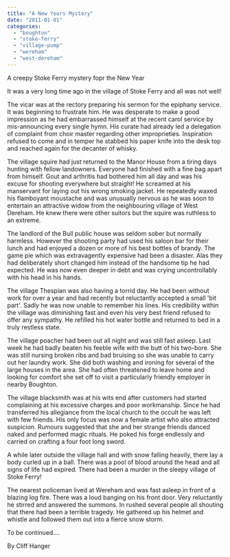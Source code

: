 ```yaml
---
title: "A New Years Mystery"
date: "2011-01-01"
categories: 
  - "boughton"
  - "stoke-ferry"
  - "village-pump"
  - "wereham"
  - "west-dereham"
---
```


A creepy Stoke Ferry mystery fopr the New Year

It was a very long time ago in the village of Stoke Ferry and all was not well!

The vicar was at the rectory preparing his sermon for the epiphany service. It was beginning to frustrate him. He was desperate to make a good impression as he had embarrassed himself at the recent carol service by mis-announcing every single hymn. His curate had already led a delegation of complaint from choir master regarding other improprieties. Inspiration refused to come and in temper he stabbed his paper knife into the desk top and reached again for the decanter of whisky.

The village squire had just returned to the Manor House from a tiring days hunting with fellow landowners. Everyone had finished with a fine bag apart from himself. Gout and arthritis had bothered him all day and was his excuse for shooting everywhere but straight! He screamed at his manservant for laying out his wrong smoking jacket. He repeatedly waxed his flamboyant moustache and was unusually nervous as he was soon to entertain an attractive widow from the neighbouring village of West Dereham. He knew there were other suitors but the squire was ruthless to an extreme.

The landlord of the Bull public house was seldom sober but normally harmless. However the shooting party had used his saloon bar for their lunch and had enjoyed a dozen or more of his best bottles of brandy. The game pie which was extravagently expensive had been a disaster. Alas they had deliberately short changed him instead of the handsome tip he had expected. He was now even deeper in debt and was crying uncontrollably with his head in his hands.

The village Thespian was also having a torrid day. He had been without work for over a year and had recently but reluctantly accepted a small 'bit part'. Sadly he was now unable to remember his lines. His credibility within the village was diminishing fast and even his very best friend refused to offer any sympathy. He refilled his hot water bottle and returned to bed in a truly restless state.

The village poacher had been out all night and was still fast asleep. Last week he had badly beaten his feeble wife with the butt of his two-bore. She was still nursing broken ribs and bad bruising so she was unable to carry out her laundry work. She did both washing and ironing for several of the large houses in the area. She had often threatened to leave home and looking for comfort she set off to visit a particularly friendly employer in nearby Boughton.

The village blacksmith was at his wits end after customers had started complaining at his excessive charges and poor workmanship. Since he had transferred his allegiance from the local church to the occult he was left with few friends. His only focus was now a female artist who also attracted suspicion. Rumours suggested that she and her strange friends danced naked and performed magic rituals. He poked his forge endlessly and carried on crafting a four foot long sword.

A while later outside the village hall and with snow falling heavily, there lay a body curled up in a ball. There was a pool of blood around the head and all signs of life had expired. There had been a murder in the sleepy village of Stoke Ferry!

The nearest policeman lived at Wereham and was fast asleep in front of a blazing log fire. There was a loud banging on his front door. Very reluctantly he stirred and answered the summons. In rushed several people all shouting that there had been a terrible tragedy. He gathered up his helmet and whistle and followed them out into a fierce snow storm.

To be continued....

By Cliff Hanger
